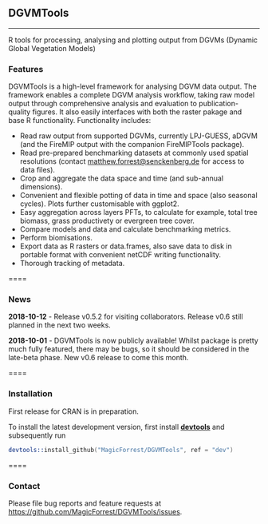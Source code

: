 ## **DGVMTools**
***
R tools for processing, analysing and plotting output from DGVMs (Dynamic Global Vegetation Models)


### Features

DGVMTools is a high-level framework for analysing DGVM data output.  The framework enables a complete DGVM analysis workflow, taking raw model output through comprehensive analysis and evaluation to publication-quality figures.  It also easily interfaces with both the raster pakage and base R functionality. Functionality includes:

* Read raw output from supported DGVMs, currently LPJ-GUESS, aDGVM (and the FireMIP output with the companion FireMIPTools package).
* Read pre-prepared benchmarking datasets at commonly used spatial resolutions (contact matthew.forrest@senckenberg.de for access to data files). 
* Crop and aggregate the data space and time (and sub-annual dimensions).
* Convenient and flexible potting of data in time and space (also seasonal cycles).  Plots further customisable with ggplot2.
* Easy aggregation across layers PFTs, to calculate for example, total tree biomass, grass productivety or evergreen tree cover.
* Compare models and data and calculate benchmarking metrics.
* Perform biomisations.
* Export data as R rasters or data.frames, also save data to disk in portable format with convenient netCDF writing functionality.
* Thorough tracking of metadata.

==== 

### News

**2018-10-12** - Release v0.5.2 for visiting collaborators.  Release v0.6 still planned in the next two weeks.

**2018-10-01** - DGVMTools is now publicly available!  Whilst package is pretty much fully featured, there may be bugs, so it should be considered in the late-beta phase.  New v0.6 release to come this month.

====

### Installation

First release for CRAN is in preparation.

To install the latest development version, first install **[devtools](https://cran.r-project.org/package=devtools)** and subsequently run

```S
devtools::install_github("MagicForrest/DGVMTools", ref = "dev")
```

====

### Contact

Please file bug reports and feature requests at https://github.com/MagicForrest/DGVMTools/issues.


